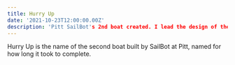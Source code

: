 ```yaml
---
title: Hurry Up
date: '2021-10-23T12:00:00.00Z'
description: 'Pitt SailBot's 2nd boat created. I lead the design of the electronics hardware and contributed to the automation/localization software'
---
```


Hurry Up is the name of the second boat built by SailBot at Pitt, named for how long it took to complete. 

